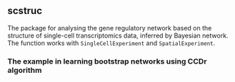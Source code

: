 ## scstruc

The package for analysing the gene regulatory network based on the structure of single-cell transcriptomics data, inferred by Bayesian network. The function works with `SingleCellExperiment` and `SpatialExperiment`.

### The example in learning bootstrap networks using CCDr algorithm
